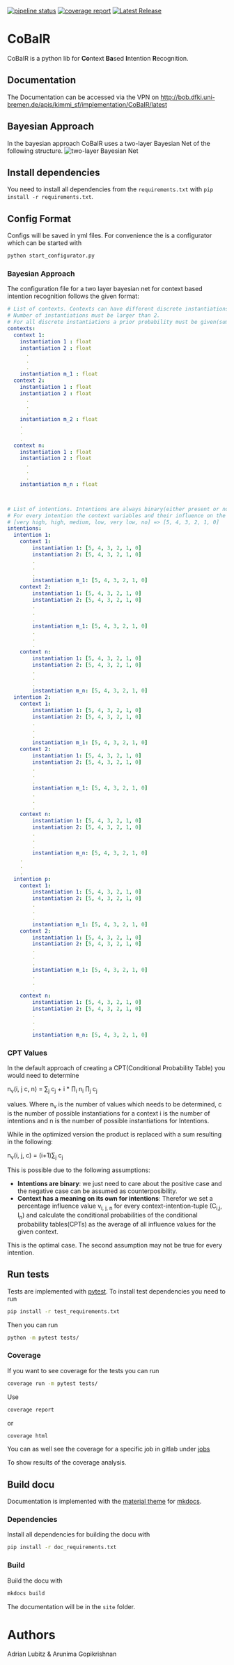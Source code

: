 [![pipeline status](https://git.hb.dfki.de/kimmi_sf/implementation/CoBaIR/badges/develop/pipeline.svg)](https://git.hb.dfki.de/kimmi_sf/implementation/CoBaIR/-/commits/develop)
[![coverage report](https://git.hb.dfki.de/kimmi_sf/implementation/CoBaIR/badges/develop/coverage.svg)](https://git.hb.dfki.de/kimmi_sf/implementation/CoBaIR/-/commits/develop)
[![Latest Release](https://git.hb.dfki.de/kimmi_sf/implementation/CoBaIR/-/badges/release.svg)](https://git.hb.dfki.de/kimmi_sf/implementation/CoBaIR/-/releases)

# CoBaIR

CoBaIR is a python lib for **Co**ntext **Ba**sed **I**ntention **R**ecognition.

## Documentation
The Documentation can be accessed via the VPN on http://bob.dfki.uni-bremen.de/apis/kimmi_sf/implementation/CoBaIR/latest

## Bayesian Approach
In the bayesian approach CoBaIR uses a two-layer Bayesian Net of the following structure.
![two-layer Bayesian Net](docs/images/2layerbayesian.svg)


## Install dependencies
You need to install all dependencies from the `requirements.txt` with `pip install -r requirements.txt`.



## Config Format
Configs will be saved in yml files. For convenience the is a configurator which can be started with

```bash
python start_configurator.py
```

### Bayesian Approach
The configuration file for a two layer bayesian net for context based intention recognition follows the given format:

```yaml
# List of contexts. Contexts can have different discrete instantiations. 
# Number of instantiations must be larger than 2.
# For all discrete instantiations a prior probability must be given(sum for one context must be 1)
contexts:
  context 1:
    instantiation 1 : float
    instantiation 2 : float
      .
      .
      .
    instantiation m_1 : float
  context 2:
    instantiation 1 : float
    instantiation 2 : float
      .
      .
      .
    instantiation m_2 : float
    .
    .
    .
  context n:
    instantiation 1 : float
    instantiation 2 : float
      .
      .
      .
    instantiation m_n : float



# List of intentions. Intentions are always binary(either present or not)
# For every intention the context variables and their influence on the intention is given
# [very high, high, medium, low, very low, no] => [5, 4, 3, 2, 1, 0]
intentions: 
  intention 1:
    context 1:
        instantiation 1: [5, 4, 3, 2, 1, 0]
        instantiation 2: [5, 4, 3, 2, 1, 0]
        .
        .
        .
        instantiation m_1: [5, 4, 3, 2, 1, 0]
    context 2:
        instantiation 1: [5, 4, 3, 2, 1, 0]
        instantiation 2: [5, 4, 3, 2, 1, 0]
        .
        .
        .
        instantiation m_1: [5, 4, 3, 2, 1, 0]
        .
        .
        .
    context n:
        instantiation 1: [5, 4, 3, 2, 1, 0]
        instantiation 2: [5, 4, 3, 2, 1, 0]
        .
        .
        .
        instantiation m_n: [5, 4, 3, 2, 1, 0]
  intention 2:
    context 1:
        instantiation 1: [5, 4, 3, 2, 1, 0]
        instantiation 2: [5, 4, 3, 2, 1, 0]
        .
        .
        .
        instantiation m_1: [5, 4, 3, 2, 1, 0]
    context 2:
        instantiation 1: [5, 4, 3, 2, 1, 0]
        instantiation 2: [5, 4, 3, 2, 1, 0]
        .
        .
        .
        instantiation m_1: [5, 4, 3, 2, 1, 0]
        .
        .
        .
    context n:
        instantiation 1: [5, 4, 3, 2, 1, 0]
        instantiation 2: [5, 4, 3, 2, 1, 0]
        .
        .
        .
        instantiation m_n: [5, 4, 3, 2, 1, 0]
    .
    .
    .
  intention p:
    context 1:
        instantiation 1: [5, 4, 3, 2, 1, 0]
        instantiation 2: [5, 4, 3, 2, 1, 0]
        .
        .
        .
        instantiation m_1: [5, 4, 3, 2, 1, 0]
    context 2:
        instantiation 1: [5, 4, 3, 2, 1, 0]
        instantiation 2: [5, 4, 3, 2, 1, 0]
        .
        .
        .
        instantiation m_1: [5, 4, 3, 2, 1, 0]
        .
        .
        .
    context n:
        instantiation 1: [5, 4, 3, 2, 1, 0]
        instantiation 2: [5, 4, 3, 2, 1, 0]
        .
        .
        .
        instantiation m_n: [5, 4, 3, 2, 1, 0]

```


### CPT Values
In the default approach of creating a CPT(Conditional Probability Table) you would need to determine

 n<sub>v</sub>(i, j c, n) = &sum;<sub>j</sub> c<sub>j</sub> + i * &prod;<sub>i</sub> n<sub>i</sub> &prod;<sub>j</sub> c<sub>j</sub>


 values. Where n<sub>v</sub> is the number of values which needs to be determined, c is the number of possible instantiations for a context i is the number of intentions and n is the number of possible instantiations for Intentions.

 While in the optimized version the product is replaced with a sum resulting in the following:

 n<sub>v</sub>(i, j, c) = (i+1)&sum;<sub>j</sub> c<sub>j</sub>

This is possible due to the following assumptions:

- **Intentions are binary**: we just need to care about the positive case and the negative case can be assumed as counterposibility.
- **Context has a meaning on its own for intentions**: Therefor we set a percentage influence value v<sub>i, j, n</sub> for every context-intention-tuple (C<sub>i,j</sub>, I<sub>n</sub>) and calculate the conditional probabilities of the conditional probability tables(CPTs) as the average of all influence values for the given context.

This is the optimal case. The second assumption may not be true for every intention.

## Run tests
Tests are implemented with [pytest](https://docs.pytest.org/en/7.1.x/).
To install test dependencies you need to run 

```bash
pip install -r test_requirements.txt
```
Then you can run 
```bash
python -m pytest tests/
```
### Coverage
If you want to see coverage for the tests you can run

```bash
coverage run -m pytest tests/
```

Use 

```bash
coverage report
```
or 


```bash
coverage html
```

You can as well see the coverage for a specific job in gitlab under [jobs](https://git.hb.dfki.de/kimmi_sf/implementation/CoBaIR/-/jobs)

To show results of the coverage analysis.
## Build docu
Documentation is implemented with the [material theme](https://squidfunk.github.io/mkdocs-material/) for [mkdocs](https://www.mkdocs.org/).

### Dependencies
Install all dependencies for building the docu with 
```bash
pip install -r doc_requirements.txt
```
### Build
Build the docu with 
```bash
mkdocs build
```
The documentation will be in the `site` folder.

# Authors
Adrian Lubitz & Arunima Gopikrishnan
